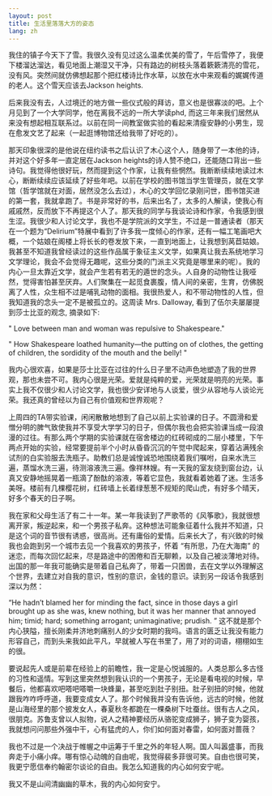 ```yaml
---
layout: post
title: 生活里落落大方的姿态
lang: zh
---
```




我住的镇子今天下了雪。我很久没有见过这么温柔优美的雪了，午后雪停了，我便下楼溜达溜达，看见地面上潮湿又干净，只有路边的树枝头落着簌簌清亮的雪花，没有风。突然间就仿佛想起那个把红楼诗比作水草，以放在水中来观看的娓娓传道的老人。这个雪天应该去Jackson heights. 

后来我没有去，人过境迁的地方做一些仪式般的拜访，意义也是很寡淡的吧。上个月见到了一个大学同学，他在离我不远的一所大学读phd, 而这三年来我们居然从来没有想起相互联系过。以前在同一间教室做实验的看起来清瘦安静的小男生，现在愈发文艺了起来（一起逛博物馆还给我带了好吃的）。

那天印象很深的是他说在纽约读书之后认识了木心这个人，随身带了一本他的诗，并对这个好多年一直定居在Jackson heights的诗人赞不绝口，还能随口背出一些诗句。我觉得他很好玩，然而提到这个作家，让我有些惘然。我断断续续地读过木心，断断续续应该延续了好些年吧。以前在学校的图书馆当学生管理员，就在文学馆（哲学馆就在对面，居然没怎么去过），木心的文学回忆录刚问世，图书馆买进的第一套，我就拿跑了。书是非常好的书，后来出名了，太多的人解读，使我心有戚戚然，反而放下不再提这个人了。那天我的同学与我谈论诗和作家，令我感到很生涩。我很少和人讨论文学，我也不是学院派的文学生，不过是一普通读者（那天在一个题为“Delirium”特展中看到了许多我一度倾心的作家，还有一幅工笔画吧大概，一个姑娘在阁楼上将长长的卷发放下来，一直到地面上，让我想到莴苣姑娘。我甚至不知道我曾经读过的这些作品属于象征主义文学，如果真让我去系统地学习文学理论，我会不会觉得无趣呢，这些分类的门派主义究竟是哪里来的呢）。我的内心一旦太靠近文学，就会产生若有若无的遁世的念头。人自身的动物性让我哑然，觉得害怕甚至厌弃。人们聚集在一起觅食裹腹，情人间的亲密，生育，仿佛脱离了人性，众生相不过是哺乳动物的面相。我很热爱人，和不带动物性的人性，但我知道我的念头一定不是被孤立的。这周读 Mrs. Dalloway, 看到了伍尔夫屡屡提到莎士比亚的观念, 摘录如下:

" Love between man and woman was repulsive to Shakespeare."

" How Shakespeare loathed humanity—the putting on of clothes, the getting of children, the sordidity of the mouth and the belly! "

我内心很欢喜，如果是莎士比亚在过往的什么日子里不动声色地塑造了我的世界观，那也未尝不可。我内心很是光荣。爱就是纯粹的爱，光荣就是明亮的光荣。事实上我不仅很少和人讨论文学，我也很少安详地与人谈爱，很少从容地与人谈论光荣。我还真的曾经以为自己有价值观和世界观呢？

上周四的TA带实验课，闲闲散散地想到了自己以前上实验课的日子。不圆滑和爱憎分明的脾气致使我并不享受大学学习的日子，但偶尔我也会把实验课当成一段浪漫的过往。有那么两个学期的实验课就在宿舍楼边的红砖砌成的二层小楼里，下午两点开始的实验，经常要提前半个小时从昏昏沉沉的午觉中爬起来，穿着沾满残余试剂的白实验服去洗瓶子。助教们总是诚惶诚恐地围绕着我们嘱咐，自来水洗三遍，蒸馏水洗三遍，待测溶液洗三遍。像祥林嫂。有一天我的室友绕到窗台边，认真又安静地摇晃着一瓶滴了酚酞的溶液，等着它显色，我就看着她着了迷。生活多美呀。楼前有几棵樱花树，红砖墙上长着绿葱葱不规矩的爬山虎，有好多个晴天，好多个春天的日子啊。

我在家和父母生活了有二十一年。某一年我读到了严歌苓的《风筝歌》，我就很想离开家，叛逆起来，和一个男孩子私奔。这种想法可能象征着什么我并不知道，只是这个词的音节很有诱惑，很高尚。还有庸俗的爱情。后来长大了，有兴致的时候我也会跑到另一个城市去见一个我喜欢的男孩子，怀着 “有所思，乃在大海南” 的迷恋，而每次回忆起来，尽是路途中的困倦和百无聊赖，以及自己被淡薄地对待。出国的那一年我可能确实是带着自己私奔了，带着一只困兽，去在文学以外理解这个世界，去建立对自我的意识，性别的意识，金钱的意识。读到另一段话令我感到深以为然：

“He hadn’t blamed her for minding the fact, since in those days a girl brought up as she was, knew nothing, but it was her manner that annoyed him; timid; hard; something arrogant; unimaginative; prudish. ” 这不就是那个内心狭隘，擅长刚柔并济地刺痛别人的少女时期的我吗。语言的匮乏让我没有能力形容自己，而到头来我如此平凡，早就被人写在书里了，用了对的词语，栩栩如生的很。

要说起先人或是前辈在经验上的前瞻性，我一定是心悦诚服的。人类总那么多古怪的习性和遥情。写到这里突然想到我认识的一个男孩子，无论是看电视的时候，早餐后，他都喜欢吧嗒吧嗒嚼一块蜂巢，甚至吃到肚子别扭。肚子别扭的时候，他就跟我咋咋呼呼道，我要变成女人了。那个时候我并没有告诉他，远古的时候，他就是山海经里的那个披发女人，春夏秋冬都跪在一棵桑树下吐蚕丝。很有古人之风，很朋克。苏鲁支曾以人拟物，说人之精神要经历从骆驼变成狮子，狮子变为婴孩，我就想问问那些外强中干，心有猛虎的人，你们如何面对春雷，如何面对蔷薇？

我也不过是一个决战于帷幄之中运筹于千里之外的年轻人啊。国人叫嚣盛事，而我奔走于小痛小痒。哪有惊心动魄的自由呢，我觉得裴多菲很可笑。自由也很可笑，我更宁愿信奉约翰密尔谈论的自由。我怎么知道我的内心如何安宁呢。

我又不是山间清幽幽的草木，我的内心如何安宁。